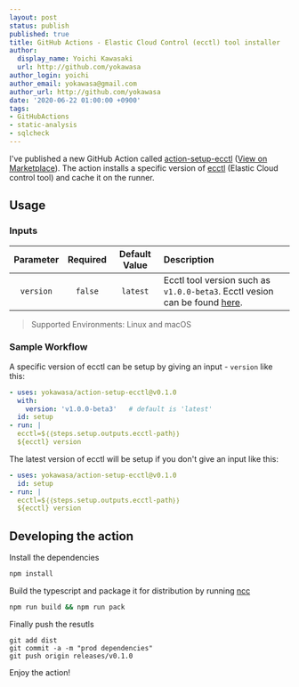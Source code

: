 ```yaml
---
layout: post
status: publish
published: true
title: GitHub Actions - Elastic Cloud Control (ecctl) tool installer
author:
  display_name: Yoichi Kawasaki
  url: http://github.com/yokawasa
author_login: yoichi
author_email: yokawasa@gmail.com
author_url: http://github.com/yokawasa
date: '2020-06-22 01:00:00 +0900'
tags:
- GitHubActions
- static-analysis
- sqlcheck
---
```


I've published a new GitHub Action called [action-setup-ecctl](https://github.com/yokawasa/action-setup-ecctl) ([View on Marketplace](https://github.com/marketplace/actions/elastic-cloud-control-ecctl-tool-installer)). The action installs a specific version of [ecctl](https://github.com/elastic/ecctl) (Elastic Cloud control tool) and cache it on the runner.

## Usage

### Inputs

|Parameter|Required|Default Value|Description|
|:--:|:--:|:--:|:--|
|`version`|`false`|`latest`|Ecctl tool version such as `v1.0.0-beta3`. Ecctl vesion can be found [here](https://github.com/elastic/ecctl/releases).|

> Supported Environments: Linux and macOS

### Sample Workflow

A specific version of ecctl can be setup by giving an input - `version` like this:
```yaml
- uses: yokawasa/action-setup-ecctl@v0.1.0
  with:
    version: 'v1.0.0-beta3'   # default is 'latest'
  id: setup
- run: |
  ecctl=$｛｛steps.setup.outputs.ecctl-path｝｝
  ${ecctl} version
```

The latest version of ecctl will be setup if you don't give an input like this:

```yaml
- uses: yokawasa/action-setup-ecctl@v0.1.0
  id: setup
- run: |
  ecctl=$｛｛steps.setup.outputs.ecctl-path｝｝
  ${ecctl} version
```

## Developing the action

Install the dependencies  
```bash
npm install
```

Build the typescript and package it for distribution by running [ncc](https://github.com/zeit/ncc)
```bash
npm run build && npm run pack
```

Finally push the resutls
```
git add dist
git commit -a -m "prod dependencies"
git push origin releases/v0.1.0
```

Enjoy the action!
